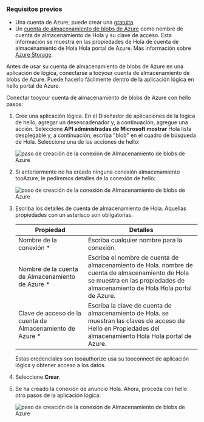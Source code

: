 ### <a name="prerequisites"></a>Requisitos previos
* Una cuenta de Azure; puede crear una [gratuita](https://azure.microsoft.com/free)
* Un [cuenta de almacenamiento de blobs de Azure](../articles/storage/common/storage-create-storage-account.md) como nombre de cuenta de almacenamiento de Hola y su clave de acceso. Esta información se muestra en las propiedades de Hola de cuenta de almacenamiento de Hola Hola portal de Azure. Más información sobre [Azure Storage](../articles/storage/common/storage-introduction.md).

Antes de usar su cuenta de almacenamiento de blobs de Azure en una aplicación de lógica, conectarse a tooyour cuenta de almacenamiento de blobs de Azure. Puede hacerlo fácilmente dentro de la aplicación lógica en hello portal de Azure.  

Conectar tooyour cuenta de almacenamiento de blobs de Azure con hello pasos:  

1. Cree una aplicación lógica. En el Diseñador de aplicaciones de la lógica de hello, agregar un desencadenador y, a continuación, agregue una acción. Seleccione **API administradas de Microsoft mostrar** Hola lista desplegable y, a continuación, escriba "blob" en el cuadro de búsqueda de Hola. Seleccione una de las acciones de hello:  
   
    ![paso de creación de la conexión de Almacenamiento de blobs de Azure](./media/connectors-create-api-azureblobstorage/azureblobstorage-1.png)  
2. Si anteriormente no ha creado ninguna conexión almacenamiento tooAzure, le pediremos detalles de la conexión de hello:   
   
    ![paso de creación de la conexión de Almacenamiento de blobs de Azure](./media/connectors-create-api-azureblobstorage/connection-details.png)  
3. Escriba los detalles de cuenta de almacenamiento de Hola. Aquellas propiedades con un asterisco son obligatorias.
   
   | Propiedad | Detalles |
   | --- | --- |
   | Nombre de la conexión * |Escriba cualquier nombre para la conexión. |
   | Nombre de la cuenta de Almacenamiento de Azure * |Escriba el nombre de cuenta de almacenamiento de Hola. nombre de cuenta de almacenamiento de Hola se muestra en las propiedades de almacenamiento de Hola Hola portal de Azure. |
   | Clave de acceso de la cuenta de Almacenamiento de Azure * |Escriba la clave de cuenta de almacenamiento de Hola. se muestran las claves de acceso de Hello en Propiedades del almacenamiento Hola Hola portal de Azure. |
   
    Estas credenciales son tooauthorize usa su tooconnect de aplicación lógica y obtener acceso a los datos. 
4. Seleccione **Crear**.
5. Se ha creado la conexión de anuncio Hola. Ahora, proceda con hello otro pasos de la aplicación lógica: 
   
    ![paso de creación de la conexión de Almacenamiento de blobs de Azure](./media/connectors-create-api-azureblobstorage/azureblobstorage-3.png)  

